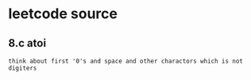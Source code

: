 # leetcode source
## 8.c atoi
```
think about first '0's and space and other charactors which is not digiters
```

